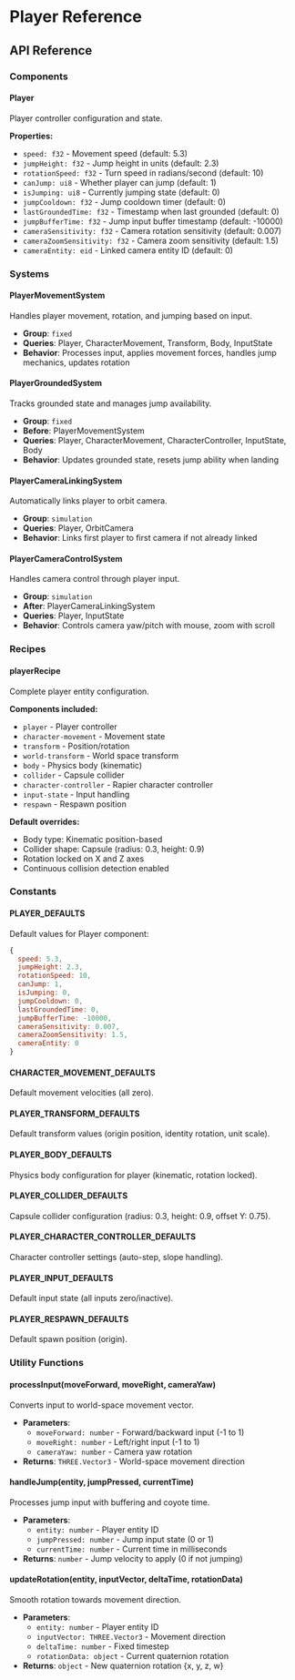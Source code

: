 # Player Reference

## API Reference

### Components

#### Player
Player controller configuration and state.

**Properties:**
- `speed: f32` - Movement speed (default: 5.3)
- `jumpHeight: f32` - Jump height in units (default: 2.3)
- `rotationSpeed: f32` - Turn speed in radians/second (default: 10)
- `canJump: ui8` - Whether player can jump (default: 1)
- `isJumping: ui8` - Currently jumping state (default: 0)
- `jumpCooldown: f32` - Jump cooldown timer (default: 0)
- `lastGroundedTime: f32` - Timestamp when last grounded (default: 0)
- `jumpBufferTime: f32` - Jump input buffer timestamp (default: -10000)
- `cameraSensitivity: f32` - Camera rotation sensitivity (default: 0.007)
- `cameraZoomSensitivity: f32` - Camera zoom sensitivity (default: 1.5)
- `cameraEntity: eid` - Linked camera entity ID (default: 0)

### Systems

#### PlayerMovementSystem
Handles player movement, rotation, and jumping based on input.
- **Group**: `fixed`
- **Queries**: Player, CharacterMovement, Transform, Body, InputState
- **Behavior**: Processes input, applies movement forces, handles jump mechanics, updates rotation

#### PlayerGroundedSystem
Tracks grounded state and manages jump availability.
- **Group**: `fixed`
- **Before**: PlayerMovementSystem
- **Queries**: Player, CharacterMovement, CharacterController, InputState, Body
- **Behavior**: Updates grounded state, resets jump ability when landing

#### PlayerCameraLinkingSystem
Automatically links player to orbit camera.
- **Group**: `simulation`
- **Queries**: Player, OrbitCamera
- **Behavior**: Links first player to first camera if not already linked

#### PlayerCameraControlSystem
Handles camera control through player input.
- **Group**: `simulation`
- **After**: PlayerCameraLinkingSystem
- **Queries**: Player, InputState
- **Behavior**: Controls camera yaw/pitch with mouse, zoom with scroll

### Recipes

#### playerRecipe
Complete player entity configuration.

**Components included:**
- `player` - Player controller
- `character-movement` - Movement state
- `transform` - Position/rotation
- `world-transform` - World space transform
- `body` - Physics body (kinematic)
- `collider` - Capsule collider
- `character-controller` - Rapier character controller
- `input-state` - Input handling
- `respawn` - Respawn position

**Default overrides:**
- Body type: Kinematic position-based
- Collider shape: Capsule (radius: 0.3, height: 0.9)
- Rotation locked on X and Z axes
- Continuous collision detection enabled

### Constants

#### PLAYER_DEFAULTS
Default values for Player component:
```javascript
{
  speed: 5.3,
  jumpHeight: 2.3,
  rotationSpeed: 10,
  canJump: 1,
  isJumping: 0,
  jumpCooldown: 0,
  lastGroundedTime: 0,
  jumpBufferTime: -10000,
  cameraSensitivity: 0.007,
  cameraZoomSensitivity: 1.5,
  cameraEntity: 0
}
```

#### CHARACTER_MOVEMENT_DEFAULTS
Default movement velocities (all zero).

#### PLAYER_TRANSFORM_DEFAULTS
Default transform values (origin position, identity rotation, unit scale).

#### PLAYER_BODY_DEFAULTS
Physics body configuration for player (kinematic, rotation locked).

#### PLAYER_COLLIDER_DEFAULTS
Capsule collider configuration (radius: 0.3, height: 0.9, offset Y: 0.75).

#### PLAYER_CHARACTER_CONTROLLER_DEFAULTS
Character controller settings (auto-step, slope handling).

#### PLAYER_INPUT_DEFAULTS
Default input state (all inputs zero/inactive).

#### PLAYER_RESPAWN_DEFAULTS
Default spawn position (origin).

### Utility Functions

#### processInput(moveForward, moveRight, cameraYaw)
Converts input to world-space movement vector.
- **Parameters**: 
  - `moveForward: number` - Forward/backward input (-1 to 1)
  - `moveRight: number` - Left/right input (-1 to 1)
  - `cameraYaw: number` - Camera yaw rotation
- **Returns**: `THREE.Vector3` - World-space movement direction

#### handleJump(entity, jumpPressed, currentTime)
Processes jump input with buffering and coyote time.
- **Parameters**:
  - `entity: number` - Player entity ID
  - `jumpPressed: number` - Jump input state (0 or 1)
  - `currentTime: number` - Current time in milliseconds
- **Returns**: `number` - Jump velocity to apply (0 if not jumping)

#### updateRotation(entity, inputVector, deltaTime, rotationData)
Smooth rotation towards movement direction.
- **Parameters**:
  - `entity: number` - Player entity ID
  - `inputVector: THREE.Vector3` - Movement direction
  - `deltaTime: number` - Fixed timestep
  - `rotationData: object` - Current quaternion rotation
- **Returns**: `object` - New quaternion rotation {x, y, z, w}
